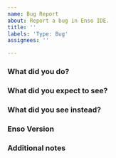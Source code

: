 ```yaml
---
name: Bug Report
about: Report a bug in Enso IDE.
title: ''
labels: 'Type: Bug'
assignees: ''

---
```


<!--
Please ensure that you are using the latest version of Enso IDE before reporting 
the bug! It may have been fixed since.
-->

### What did you do?
<!--
If possible, provide a recipe for reproducing the bug.
-->

### What did you expect to see?
<!--
- A description of the results you expected to get from the recipe above.
-->

### What did you see instead?
<!--
- A description of what actually happens when you perform these steps.
- Please include any error output if relevant.
-->

### Enso Version
<!--
- Please include the version of Enso IDE you are using here.
-->

### Additional notes
